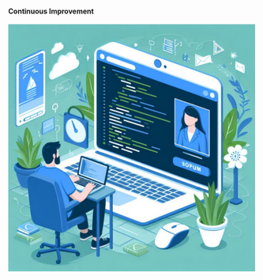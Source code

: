 #### Continuous Improvement

<img src="slides/code-quality-in-distributed-teams/images/improvement-01.jpeg" height="500px" />


<aside class="notes">
</aside>
